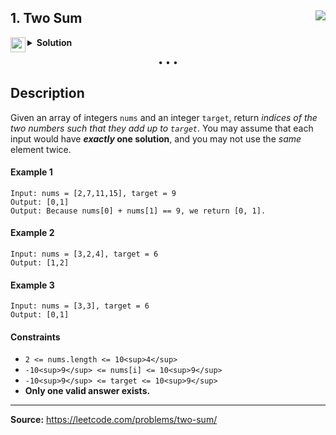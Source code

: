 ## 1. Two Sum <img src="https://tinyurl.com/yc5ce92u" align="right">

<details>
<summary>
    <img src="https://git.io/JDE5D" height="24" align="left">
    <b>Solution</b>
</summary>

<br/>

```swift
class Solution {
    func twoSum(_ nums: [Int], _ target: Int) -> [Int] {
        var dict = [Int:Int]()
        for (i, n) in nums.enumerated() {
            if let last = dict[target - n] {
                return [last, i]
            }
            dict[n] = i
        }
        return []
    }
}
```

**More: [GitHub Gist][gist] • [Pastebin][pb] • [ControlC][cc] • [TextBin][tb]**

**Discuss on [LeetCode][discuss]**
    
</details>

<p align="center">• • •</p>

## Description

Given an array of integers `nums` and an integer `target`, return _indices of the two numbers such that they add up to `target`_.
You may assume that each input would have **_exactly_ one solution**, and you may not use the _same_ element twice.

#### Example 1
```
Input: nums = [2,7,11,15], target = 9
Output: [0,1]
Output: Because nums[0] + nums[1] == 9, we return [0, 1].
```

#### Example 2
```
Input: nums = [3,2,4], target = 6
Output: [1,2]
```

#### Example 3
```
Input: nums = [3,3], target = 6
Output: [0,1]
```

#### Constraints

*   `2 <= nums.length <= 10<sup>4</sup>`
*   `-10<sup>9</sup> <= nums[i] <= 10<sup>9</sup>`
*   `-10<sup>9</sup> <= target <= 10<sup>9</sup>`
*   **Only one valid answer exists.**

---

**Source:** https://leetcode.com/problems/two-sum/

<!-- -->

[gist]: https://git.io/JEYEW
[pb]: https://pastebin.com/dmceS55U
[cc]: https://controlc.com/e61c2150
[tb]: https://textbin.net/jbpbnhoa4f
[discuss]: https://leetcode.com/problems/two-sum/discuss/1629845
